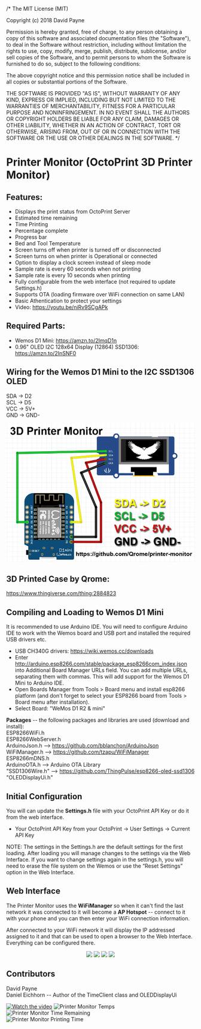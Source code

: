 /* The MIT License (MIT)

Copyright (c) 2018 David Payne

Permission is hereby granted, free of charge, to any person obtaining a copy
of this software and associated documentation files (the "Software"), to deal
in the Software without restriction, including without limitation the rights
to use, copy, modify, merge, publish, distribute, sublicense, and/or sell
copies of the Software, and to permit persons to whom the Software is
furnished to do so, subject to the following conditions:

The above copyright notice and this permission notice shall be included in all
copies or substantial portions of the Software.

THE SOFTWARE IS PROVIDED "AS IS", WITHOUT WARRANTY OF ANY KIND, EXPRESS OR
IMPLIED, INCLUDING BUT NOT LIMITED TO THE WARRANTIES OF MERCHANTABILITY,
FITNESS FOR A PARTICULAR PURPOSE AND NONINFRINGEMENT. IN NO EVENT SHALL THE
AUTHORS OR COPYRIGHT HOLDERS BE LIABLE FOR ANY CLAIM, DAMAGES OR OTHER
LIABILITY, WHETHER IN AN ACTION OF CONTRACT, TORT OR OTHERWISE, ARISING FROM,
OUT OF OR IN CONNECTION WITH THE SOFTWARE OR THE USE OR OTHER DEALINGS IN THE
SOFTWARE.
*/

# Printer Monitor (OctoPrint 3D Printer Monitor)

## Features:
* Displays the print status from OctoPrint Server
* Estimated time remaining
* Time Printing
* Percentage complete
* Progress bar
* Bed and Tool Temperature
* Screen turns off when printer is turned off or disconnected
* Screen turns on when printer is Operational or connected
* Option to display a clock screen instead of sleep mode
* Sample rate is every 60 seconds when not printing
* Sample rate is every 10 seconds when printing
* Fully configurable from the web interface (not required to update Settings.h)
* Supports OTA (loading firmware over WiFi connection on same LAN)
* Basic Athentication to protect your settings
* Video: https://youtu.be/niRv9SCgAPk

## Required Parts:
* Wemos D1 Mini: https://amzn.to/2ImqD1n
* 0.96" OLED I2C 128x64 Display (12864) SSD1306:  https://amzn.to/2InSNF0

## Wiring for the Wemos D1 Mini to the I2C SSD1306 OLED
SDA -> D2  
SCL -> D5  
VCC -> 5V+  
GND -> GND-  

![Printer Monitor Wire Diagram](/images/3D-Printer-monitor-wire.jpg)  

## 3D Printed Case by Qrome:  
https://www.thingiverse.com/thing:2884823

## Compiling and Loading to Wemos D1 Mini
It is recommended to use Arduino IDE.  You will need to configure Arduino IDE to work with the Wemos board and USB port and installed the required USB drivers etc.  
* USB CH340G drivers:  https://wiki.wemos.cc/downloads
* Enter http://arduino.esp8266.com/stable/package_esp8266com_index.json into Additional Board Manager URLs field. You can add multiple URLs, separating them with commas.  This will add support for the Wemos D1 Mini to Arduino IDE.
* Open Boards Manager from Tools > Board menu and install esp8266 platform (and don't forget to select your ESP8266 board from Tools > Board menu after installation).
* Select Board:  "WeMos D1 R2 & mini"

**Packages** -- the following packages and libraries are used (download and install):  
ESP8266WiFi.h  
ESP8266WebServer.h  
ArduinoJson.h  --> https://github.com/bblanchon/ArduinoJson  
WiFiManager.h --> https://github.com/tzapu/WiFiManager  
ESP8266mDNS.h  
ArduinoOTA.h  --> Arduino OTA Library  
"SSD1306Wire.h" --> https://github.com/ThingPulse/esp8266-oled-ssd1306  
"OLEDDisplayUi.h"  

## Initial Configuration
You will can update the **Settings.h** file with your OctoPrint API Key or do it from the web interface.  
* Your OctoPrint API Key from your OctoPrint -> User Settings -> Current API Key  

NOTE: The settings in the Settings.h are the default settings for the first loading. After loading you will manage changes to the settings via the Web Interface. If you want to change settings again in the settings.h, you will need to erase the file system on the Wemos or use the “Reset Settings” option in the Web Interface.  

## Web Interface
The Printer Monitor uses the **WiFiManager** so when it can't find the last network it was connected to 
it will become a **AP Hotspot** -- connect to it with your phone and you can then enter your WiFi connection information.

After connected to your WiFi network it will display the IP addressed assigned to it and that can be 
used to open a browser to the Web Interface.  Everything can be configured there.

<p align="center">
  <img src="/images/shot_01.png" width="200"/>
  <img src="/images/shot_02.png" width="200"/>
  <img src="/images/shot_03.png" width="200"/>
  <img src="/images/shot_04.png" width="200"/>
</p>

## Contributors
David Payne  
Daniel Eichhorn -- Author of the TimeClient class and OLEDDisplayUi

[![Watch the video](/images/video_print_monitor.png)](https://youtu.be/niRv9SCgAPk)
![Printer Monitor Temps](/images/temperatures.jpg)  
![Printer Monitor Time Remaining](/images/time_remaining.jpg)  
![Printer Monitor Printing Time](/images/printing_time.jpg)
